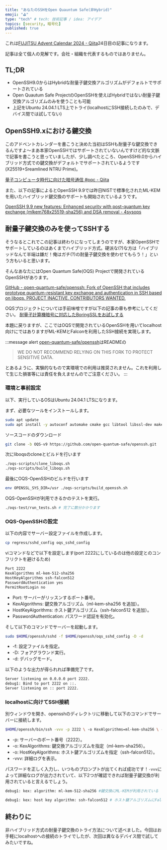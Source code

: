 ```yaml
---
title: "あなたのSSHをOpen Quauntum Safe(非Hybrid)"
emoji: "⛳"
type: "tech" # tech: 技術記事 / idea: アイデア
topics: [security, 暗号化]
published: true
---
```


これは[FUJITSU Advent Calendar 2024 - Qiita](https://qiita.com/advent-calendar/2024/fujitsu)24日目の記事になります。

記事は全て個人の見解です。会社・組織を代表するものではありません。

## TL;DR
- OpenSSH9.0からはHybridな耐量子鍵交換アルゴリズムがデフォルトでサポートされている
- Open Quautum Safe ProjectのOpenSSHを使えばHybridではない耐量子鍵交換アルゴリズムのみを使うことも可能
- 上記をUbuntu 24.04.1 LTS上でトライ(localhostにSSH接続したのみで、デバイス間では試してない)

## OpenSSH9.xにおける鍵交換
このアドベントカレンダーを書こうと決めた当初はSSHも耐量子な鍵交換できるんですよ〜まあ本家OpenSSHではサポートされていないんですけど的な文脈で記事を書こうと思っていましたが、少し調べたところ、OpenSSH9.0からハイブリッド方式での鍵交換がデフォルトでサポートされているようです(X25519+Sreamlined NTRU Prime)。

[量子コンピュータ時代に向けた暗号通信 #pqc - Qiita](https://qiita.com/saitomst/items/bc8ee7820d044898d271#ssh)

また、以下の記事によるとOpenSSH 9.9では昨日NISTで標準化されたML-KEMを用いたハイブリッド鍵交換のサポートも開始されているようです。

[OpenSSH 9.9 new features: Enhanced security with post-quantum key exchange (mlkem768x25519-sha256) and DSA removal - 4sysops](https://4sysops.com/archives/openssh-99-new-features-enhanced-security-with-post-quantum-key-exchange-mlkem768x25519-sha256-and-dsa-removal/#rtoc-2)

## 耐量子鍵交換のみを使ってSSHする
そうなるとこれでこの記事は終わりになってしまうのですが、本家OpenSSHでサポートしているのはあくまでハイブリッド方式。硬派な(?)な方は「ハイブリッドなんて半端は嫌だ！俺はガチ(?)の耐量子鍵交換を使わせてもらう！」という方もいると思います。

そんなあなたにはOpen Quantum Safe(OQS) Projectで開発されているOpenSSHがあります。

[GitHub - open-quantum-safe/openssh: Fork of OpenSSH that includes prototype quantum-resistant key exchange and authentication in SSH based on liboqs. PROJECT INACTIVE. CONTRIBUTORS WANTED.](https://github.com/open-quantum-safe/openssh)

OQSプロジェクトについては手前味噌ですが以下の記事の章も参考にしてください。
[耐量子計算機暗号に対応したBoringSSLをお試しする](https://zenn.dev/shutendohg/articles/231220-advent-pqc#open-quantum-safe-project%E3%81%A8%E3%81%AF)

本題に戻りますが、ここではOQSで開発されているOpenSSHを用いてlocalhost向けにではありますがML-KEMとFalconを利用したSSH接続を実現します。

:::message alert
[open-quantum-safe/openssh](https://github.com/open-quantum-safe/openssh)はREADMEの

> WE DO NOT RECOMMEND RELYING ON THIS FORK TO PROTECT SENSITIVE DATA.

とあるように、実験的なもので実環境での利用は推奨されません。これを利用して生じた損害等には責任を負えませんのでご注意ください。
:::

### 環境と事前設定
以下、実行しているOSはUbuntu 24.04.1 LTSになります。

まず、必要なツールをインストールします。

``` sh
sudo apt update
sudo apt install -y autoconf automake cmake gcc libtool libssl-dev make ninja-build zlib1g-dev python3
```
ソースコードのダウンロード

``` sh
git clone -b OQS-v9 https://github.com/open-quantum-safe/openssh.git
``` 

次にliboqsのcloneとビルドを行います
``` sh
./oqs-scripts/clone_liboqs.sh
./oqs-scripts/build_liboqs.sh
``` 

最後にOQS-OpenSSHのビルドを行います
``` sh
env OPENSSL_SYS_DIR=/usr ./oqs-scripts/build_openssh.sh
```
OQS-OpenSSHが利用できるかのテストを実行。
``` sh
./oqs-test/run_tests.sh # 完了に数分かかります
```

### OQS-OpenSSHの設定
以下の内容でサーバー設定ファイルを作成します。
``` sh
cp regress/sshd_config oqs_sshd_config
```
viコマンドなどで以下を設定します(port 2222にしているのは他の設定とのコンフリクトを避けるため)
``` sh
Port 2222
KexAlgorithms ml-kem-512-sha256
HostKeyAlgorithms ssh-falcon512
PasswordAuthentication yes
PermitRootLogin no
```

- Port: サーバーがリッスンするポート番号。
- 	KexAlgorithms: 鍵交換アルゴリズム（ml-kem-sha256 を追加）。
- HostKeyAlgorithms: ホスト鍵アルゴリズム（ssh-falcon512 を追加）。
- PasswordAuthentication: パスワード認証を有効化。

そして以下のコマンドでサーバーを起動します。

``` sh
sudo $HOME/openssh/sshd -f $HOME/openssh/oqs_sshd_config -D -d
``` 
- -f: 設定ファイルを指定。
- -D: フォアグラウンド実行。
- -d: デバッグモード。

以下のような出力が得られれば準備完了です。
``` sh
Server listening on 0.0.0.0 port 2222.
debug1: Bind to port 2222 on ::.
Server listening on :: port 2222.
```

### localhostに向けてSSH接続
別ウィンドウを開き、opensshのディレクトリに移動して以下のコマンドでサーバーに接続します。

``` sh
$HOME/openssh/bin/ssh -vvv -p 2222 \ -o KexAlgorithms=ml-kem-sha256 \ -o HostKeyAlgorithms=ssh-falcon512 \ localhost
```
- -p: サーバーのポート番号（2222）。
- 	-o: KexAlgorithms: 鍵交換アルゴリズムを指定（ml-kem-sha256）。
- 	-o: HostKeyAlgorithms: ホスト鍵アルゴリズムを指定（ssh-falcon512）。
- 	-vvv: 詳細ログを表示。

パスワードを正しく入力し、いつものプロンプトが出てくれば成功です！```-vvv```によって詳細なログが出力されていて、以下2つが確認できれば耐量子鍵交換が利用されていると言えるでしょう。

``` sh
debug1: kex: algorithm: ml-kem-512-sha256 #鍵交換にML-KEMが利用されている
```
``` sh
debug1: kex: host key algorithm: ssh-falcon512 # ホスト鍵アルゴリズムにFalconが利用されている
```

## 終わりに
非ハイブリッド方式の耐量子鍵交換のトライ方法について述べました。今回はお手軽にlocalhostへの接続のトライでしたが、次回は異なるデバイス間で試してみたいですね。

